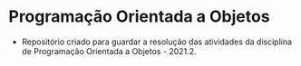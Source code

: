 # Programação Orientada a Objetos

- Repositório criado para guardar a resolução das atividades da disciplina de Programação Orientada a Objetos - 2021.2.